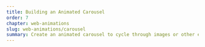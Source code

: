 ```yaml
---
title: Building an Animated Carousel
order: 7
chapter: web-animations
slug: web-animations/carousel
summary: Create an animated carousel to cycle through images or other elements.
---
```

